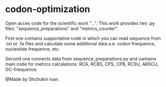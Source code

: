 # codon-optimization
Open acces code for the scientific work "...".
This work provides two .py files: "sequence_preparations" and "metrics_counter".

First one contains supportative code in which you can read sequence from .txt or .fa files and calculate
some additional data a.e. codon friequence, nucleotide frequence, etc. 

Second one connects data from sequence_preparations.py and cantains main code for metrics calcalations: RCA, RCBS, CPS, CPB, RCSU, ARSCU, GC-friequence. 


@Made by Shchukin Ivan. 
